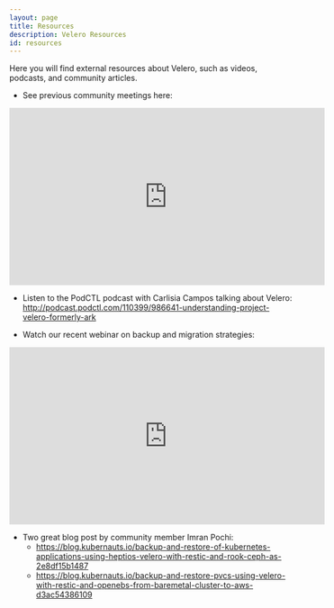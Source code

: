 ```yaml
---
layout: page
title: Resources
description: Velero Resources
id: resources
---
```

Here you will find external resources about Velero, such as videos, podcasts, and community articles.

* See previous community meetings here: 

<iframe width="560" height="315" src="https://www.youtube.com/embed/videoseries?list=PL7bmigfV0EqQRysvqvqOtRNk4L5S7uqwM" frameborder="0" allow="accelerometer; autoplay; encrypted-media; gyroscope; picture-in-picture" allowfullscreen></iframe>

* Listen to the PodCTL podcast with Carlisia Campos talking about Velero: <http://podcast.podctl.com/110399/986641-understanding-project-velero-formerly-ark>

* Watch our recent webinar on backup and migration strategies:

<iframe width="560" height="315" src="https://www.youtube.com/embed/csrSPt3HFtg" frameborder="0" allow="accelerometer; autoplay; encrypted-media; gyroscope; picture-in-picture" allowfullscreen></iframe>

* Two great blog post by community member Imran Pochi: 
   * <https://blog.kubernauts.io/backup-and-restore-of-kubernetes-applications-using-heptios-velero-with-restic-and-rook-ceph-as-2e8df15b1487>
   * <https://blog.kubernauts.io/backup-and-restore-pvcs-using-velero-with-restic-and-openebs-from-baremetal-cluster-to-aws-d3ac54386109>


